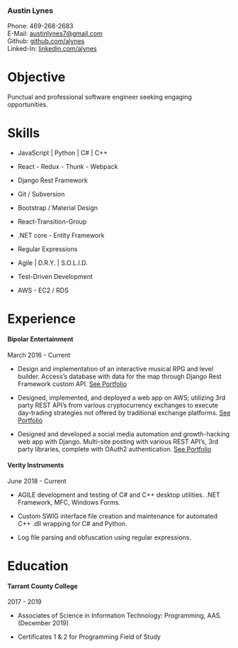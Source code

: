 
### Austin Lynes
Phone: 469-268-2683 <br/>
E-Mail: austinlynes7@gmail.com <br/>
Github: [github.com/alynes](https://github.com/alynes) <br/>
Linked-In: [linkedin.com/alynes](https://linkedin.com/in/alynes)

# Objective
Punctual and professional software engineer seeking engaging opportunities.

# Skills

- JavaScript | Python | C# | C++

- React - Redux - Thunk - Webpack

- Django Rest Framework

- Git / Subversion

- Bootstrap / Material Design 

- React-Transition-Group

- .NET core - Entity Framework

- Regular Expressions

- Agile | D.R.Y. | S.O.L.I.D.

- Test-Driven Development

- AWS - EC2 / RDS

# Experience

#### Bipolar Entertainment
March 2016 - Current

- Design and implementation of an interactive musical RPG and level builder. 
Access’s database with data for the map through Django Rest Framework custom API.
[See Portfolio](https://alynes.github.io/lynes-portfolio/#/portfolio/bp-chronicles/)

- Designed, implemented, and deployed a web app on AWS; utilizing 3rd party REST API’s from 
various cryptocurrency exchanges to execute day-trading strategies not offered by traditional exchange platforms.
[See Portfolio](https://alynes.github.io/lynes-portfolio/#/portfolio/trade-boy)

- Designed and developed a social media automation and growth-hacking web app with Django. 
Multi-site posting with various REST API’s, 3rd party libraries, complete with OAuth2 authentication.
[See Portfolio](https://alynes.github.io/lynes-portfolio/#/portfolio/social-automator)

#### Verity Instruments
June 2018 - Current

- AGILE development and testing of C# and C++ desktop utilities. .NET Framework, MFC, Windows Forms.

- Custom SWIG interface file creation and maintenance for automated C++ .dll wrapping for C# and Python.

- Log file parsing and obfuscation using regular expressions.

# Education

#### Tarrant County College
2017 - 2019

- Associates of Science in Information Technology: Programming, AAS. (December 2019)

- Certificates 1 & 2 for Programming Field of Study

<br/>